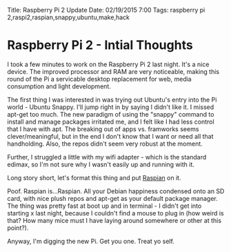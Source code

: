 Title: Raspberry Pi 2 Update
Date: 02/19/2015 7:00
Tags: raspberry pi 2,raspi2,raspian,snappy,ubuntu,make,hack

# Raspberry Pi 2 - Intial Thoughts

I took a few minutes to work on the Raspberry Pi 2 last night.  It's a nice device.  The improved processor and RAM are very noticeable, making this round of the Pi a servicable desktop replacement for web, media consumption and light development.

The first thing I was interested in was trying out Ubuntu's entry into the Pi world - Ubuntu Snappy.  I'll jump right in by saying I didn't like it.  I missed apt-get too much.  The new paradigm of using the "snappy" command to install and manage packages irritated me, and I felt like I had less control that I have with apt.  The breaking out of apps vs. framworks seems clever/meaningful, but in the end I don't know that I want or need all that handholding.  Also, the repos didn't seem very robust at the moment.  

Further, I struggled a little with my wifi adapter - which is the standard edimax, so I'm not sure why I wasn't easily up and running with it.

Long story short, let's format this thing and put [Raspian][1] on it.

Poof.  Raspian is...Raspian.  All your Debian happiness condensed onto an SD card, with nice plush repos and apt-get as your default package manager.  The thing was pretty fast at boot up and in terminal - I didn't get into starting x last night, because I couldn't find a mouse to plug in (how weird is that?  How many mice must I have laying around somewhere or other at this point?).  

Anyway, I'm digging the new Pi.  Get you one. Treat yo self.

[1]: http://www.raspbian.org/	"Raspian"
[2]: http://www.raspberrypi.org/raspberry-pi-2-on-sale/ "Raspberry Pi 2"

